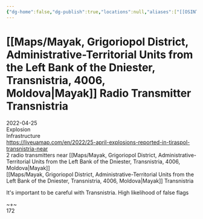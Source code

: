 ```yaml
---
{"dg-home":false,"dg-publish":true,"locations":null,"aliases":["[[OSINT Project/Maps/Mayak, Grigoriopol District, Administrative-Territorial Units from the Left Bank of the Dniester, Transnistria, 4006, Moldova|Mayak]] Radio Transmitter Transnistria"],"location":"Mayak, Transnistria","title":"[[OSINT Project/Maps/Mayak, Grigoriopol District, Administrative-Territorial Units from the Left Bank of the Dniester, Transnistria, 4006, Moldova|Mayak]] Radio Transmitter Transnistria","tag":"explosion, infrastructure, radio, transmitter, occupied","date":"2022-04-25","linter-yaml-title-alias":"[[OSINT Project/Maps/Mayak, Grigoriopol District, Administrative-Territorial Units from the Left Bank of the Dniester, Transnistria, 4006, Moldova|Mayak]] Radio Transmitter Transnistria","permalink":"/mayak-radio-transmitter-transnistria/","dgHomeLink":true,"dgPassFrontmatter":true}
---
```



# [[Maps/Mayak, Grigoriopol District, Administrative-Territorial Units from the Left Bank of the Dniester, Transnistria, 4006, Moldova|Mayak]] Radio Transmitter Transnistria

2022-04-25  
Explosion  
Infrastructure  
https://liveuamap.com/en/2022/25-april-explosions-reported-in-tiraspol-transnistria-near  
2 radio transmitters near [[Maps/Mayak, Grigoriopol District, Administrative-Territorial Units from the Left Bank of the Dniester, Transnistria, 4006, Moldova|Mayak]]  
[[Maps/Mayak, Grigoriopol District, Administrative-Territorial Units from the Left Bank of the Dniester, Transnistria, 4006, Moldova|Mayak]] Transnistria

It's important to be careful with Transnistria. High likelihood of false flags

~+~  
172
